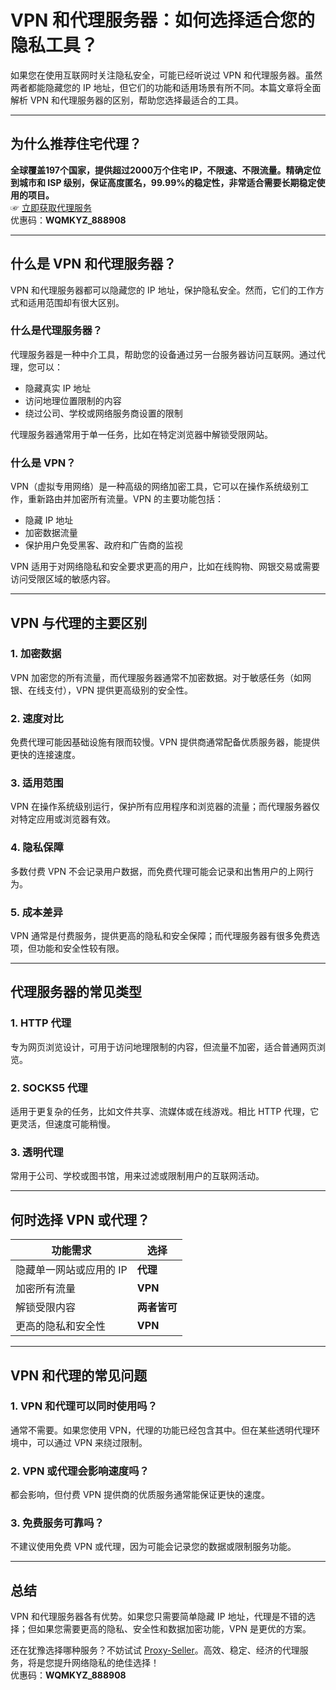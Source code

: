 # VPN 和代理服务器：如何选择适合您的隐私工具？

如果您在使用互联网时关注隐私安全，可能已经听说过 VPN 和代理服务器。虽然两者都能隐藏您的 IP 地址，但它们的功能和适用场景有所不同。本篇文章将全面解析 VPN 和代理服务器的区别，帮助您选择最适合的工具。

---

## 为什么推荐住宅代理？

**全球覆盖197个国家，提供超过2000万个住宅 IP，不限速、不限流量。精确定位到城市和 ISP 级别，保证高度匿名，99.99%的稳定性，非常适合需要长期稳定使用的项目。**  
☞ [立即获取代理服务](https://bit.ly/proxy-seller-coupon)  
优惠码：**WQMKYZ_888908**

---

## 什么是 VPN 和代理服务器？

VPN 和代理服务器都可以隐藏您的 IP 地址，保护隐私安全。然而，它们的工作方式和适用范围却有很大区别。

### 什么是代理服务器？

代理服务器是一种中介工具，帮助您的设备通过另一台服务器访问互联网。通过代理，您可以：

- 隐藏真实 IP 地址
- 访问地理位置限制的内容
- 绕过公司、学校或网络服务商设置的限制

代理服务器通常用于单一任务，比如在特定浏览器中解锁受限网站。

### 什么是 VPN？

VPN（虚拟专用网络）是一种高级的网络加密工具，它可以在操作系统级别工作，重新路由并加密所有流量。VPN 的主要功能包括：

- 隐藏 IP 地址
- 加密数据流量
- 保护用户免受黑客、政府和广告商的监视

VPN 适用于对网络隐私和安全要求更高的用户，比如在线购物、网银交易或需要访问受限区域的敏感内容。

---

## VPN 与代理的主要区别

### 1. **加密数据**
VPN 加密您的所有流量，而代理服务器通常不加密数据。对于敏感任务（如网银、在线支付），VPN 提供更高级别的安全性。

### 2. **速度对比**
免费代理可能因基础设施有限而较慢。VPN 提供商通常配备优质服务器，能提供更快的连接速度。

### 3. **适用范围**
VPN 在操作系统级别运行，保护所有应用程序和浏览器的流量；而代理服务器仅对特定应用或浏览器有效。

### 4. **隐私保障**
多数付费 VPN 不会记录用户数据，而免费代理可能会记录和出售用户的上网行为。

### 5. **成本差异**
VPN 通常是付费服务，提供更高的隐私和安全保障；而代理服务器有很多免费选项，但功能和安全性较有限。

---

## 代理服务器的常见类型

### 1. **HTTP 代理**
专为网页浏览设计，可用于访问地理限制的内容，但流量不加密，适合普通网页浏览。

### 2. **SOCKS5 代理**
适用于更复杂的任务，比如文件共享、流媒体或在线游戏。相比 HTTP 代理，它更灵活，但速度可能稍慢。

### 3. **透明代理**
常用于公司、学校或图书馆，用来过滤或限制用户的互联网活动。

---

## 何时选择 VPN 或代理？

| 功能需求               | 选择       |
|------------------------|------------|
| 隐藏单一网站或应用的 IP | **代理**    |
| 加密所有流量           | **VPN**     |
| 解锁受限内容           | **两者皆可** |
| 更高的隐私和安全性     | **VPN**     |

---

## VPN 和代理的常见问题

### 1. **VPN 和代理可以同时使用吗？**
通常不需要。如果您使用 VPN，代理的功能已经包含其中。但在某些透明代理环境中，可以通过 VPN 来绕过限制。

### 2. **VPN 或代理会影响速度吗？**
都会影响，但付费 VPN 提供商的优质服务通常能保证更快的速度。

### 3. **免费服务可靠吗？**
不建议使用免费 VPN 或代理，因为可能会记录您的数据或限制服务功能。

---

## 总结

VPN 和代理服务器各有优势。如果您只需要简单隐藏 IP 地址，代理是不错的选择；但如果您需要更高的隐私、安全性和数据加密功能，VPN 是更优的方案。

还在犹豫选择哪种服务？不妨试试 [Proxy-Seller](https://bit.ly/proxy-seller-coupon)。高效、稳定、经济的代理服务，将是您提升网络隐私的绝佳选择！  
优惠码：**WQMKYZ_888908**

